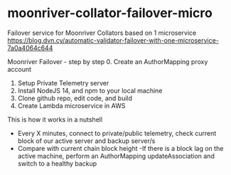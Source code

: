 # moonriver-collator-failover-micro
Failover service for Moonriver Collators based on 1 microservice
https://blog.dvn.cy/automatic-validator-failover-with-one-microservice-7a0a4064c644

Moonriver Failover - step by step
0. Create an AuthorMapping proxy account
1. Setup Private Telemetry server
2. Install NodeJS 14, and npm to your local machine
3. Clone github repo, edit code, and build
4. Create Lambda microservice in AWS

This is how it works in a nutshell
- Every X minutes, connect to private/public telemetry, check current block of our active server and backup server/s
- Compare with current chain block height
-If there is a block lag on the active machine, perform an AuthorMapping updateAssociation and switch to a healthy backup
